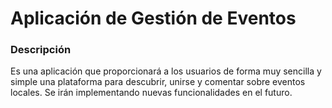 # Aplicación de Gestión de Eventos

### Descripción
Es una aplicación que proporcionará a los usuarios de forma
muy sencilla y simple una plataforma para descubrir, unirse y comentar
sobre eventos locales. Se irán implementando nuevas funcionalidades en el futuro.

